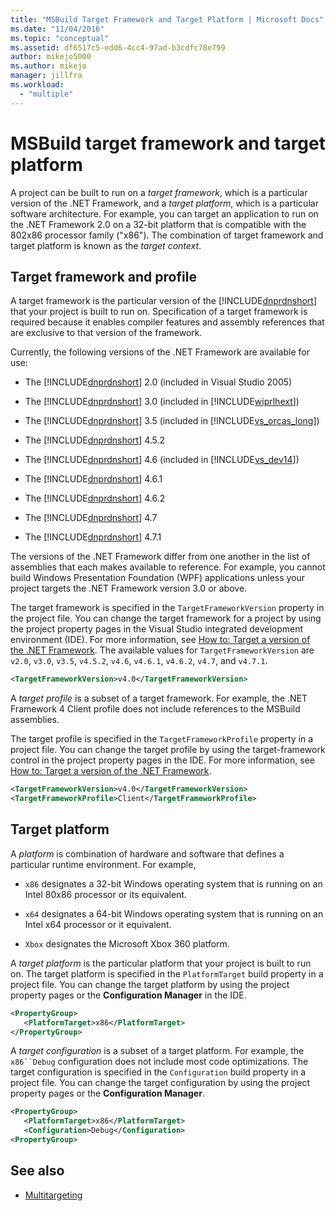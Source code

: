 ```yaml
---
title: "MSBuild Target Framework and Target Platform | Microsoft Docs"
ms.date: "11/04/2016"
ms.topic: "conceptual"
ms.assetid: df6517c5-edd6-4cc4-97ad-b3cdfc78e799
author: mikejo5000
ms.author: mikejo
manager: jillfra
ms.workload:
  - "multiple"
---
```

# MSBuild target framework and target platform
A project can be built to run on a *target framework*, which is a particular version of the .NET Framework, and a *target platform*, which is a particular software architecture.  For example, you can target an application to run on the .NET Framework 2.0 on a 32-bit platform that is compatible with the 802x86 processor family ("x86"). The combination of target framework and target platform is known as the *target context*.

## Target framework and profile
 A target framework is the particular version of the [!INCLUDE[dnprdnshort](../code-quality/includes/dnprdnshort_md.md)] that your project is built to run on. Specification of a target framework is required because it enables compiler features and assembly references that are exclusive to that version of the framework.

 Currently, the following versions of the .NET Framework are available for use:

- The [!INCLUDE[dnprdnshort](../code-quality/includes/dnprdnshort_md.md)] 2.0 (included in Visual Studio 2005)

- The [!INCLUDE[dnprdnshort](../code-quality/includes/dnprdnshort_md.md)] 3.0 (included in [!INCLUDE[wiprlhext](../debugger/includes/wiprlhext_md.md)])

- The [!INCLUDE[dnprdnshort](../code-quality/includes/dnprdnshort_md.md)] 3.5 (included in [!INCLUDE[vs_orcas_long](../debugger/includes/vs_orcas_long_md.md)])

- The [!INCLUDE[dnprdnshort](../code-quality/includes/dnprdnshort_md.md)] 4.5.2

- The [!INCLUDE[dnprdnshort](../code-quality/includes/dnprdnshort_md.md)] 4.6 (included in [!INCLUDE[vs_dev14](../misc/includes/vs_dev14_md.md)])

- The [!INCLUDE[dnprdnshort](../code-quality/includes/dnprdnshort_md.md)] 4.6.1

- The [!INCLUDE[dnprdnshort](../code-quality/includes/dnprdnshort_md.md)] 4.6.2

- The [!INCLUDE[dnprdnshort](../code-quality/includes/dnprdnshort_md.md)] 4.7

- The [!INCLUDE[dnprdnshort](../code-quality/includes/dnprdnshort_md.md)] 4.7.1

The versions of the .NET Framework differ from one another in the list of assemblies that each makes available to reference. For example, you cannot build Windows Presentation Foundation (WPF) applications unless your project targets the .NET Framework version 3.0 or above.

The target framework is specified in the `TargetFrameworkVersion` property in the project file. You can change the target framework for a project by using the project property pages in the Visual Studio integrated development environment (IDE). For more information, see [How to: Target a version of the .NET Framework](../ide/how-to-target-a-version-of-the-dotnet-framework.md). The available values for `TargetFrameworkVersion` are `v2.0`, `v3.0`, `v3.5`, `v4.5.2`, `v4.6`, `v4.6.1`, `v4.6.2`, `v4.7`, and `v4.7.1`.

```xml
<TargetFrameworkVersion>v4.0</TargetFrameworkVersion>
```

 A *target profile* is a subset of a target framework. For example, the .NET Framework 4 Client profile does not include references to the MSBuild assemblies.

 The target profile is specified in the `TargetFrameworkProfile` property in a project file. You can change the target profile by using the target-framework control in the project property pages in the IDE. For more information, see [How to: Target a version of the .NET Framework](../ide/how-to-target-a-version-of-the-dotnet-framework.md).

```xml
<TargetFrameworkVersion>v4.0</TargetFrameworkVersion>
<TargetFrameworkProfile>Client</TargetFrameworkProfile>
```

## Target platform
 A *platform* is combination of hardware and software that defines a particular runtime environment. For example,

- `x86` designates a 32-bit Windows operating system that is running on an Intel 80x86 processor or its equivalent.

- `x64` designates a 64-bit Windows operating system that is running on an Intel x64 processor or it equivalent.

- `Xbox` designates the Microsoft Xbox 360 platform.

A *target platform* is the particular platform that your project is built to run on. The target platform is specified in the `PlatformTarget` build property in a project file. You can change the target platform by using the project property pages or the **Configuration Manager** in the IDE.

```xml
<PropertyGroup>
   <PlatformTarget>x86</PlatformTarget>
</PropertyGroup>

```

A *target configuration* is a subset of a target platform. For example, the `x86``Debug` configuration does not include most code optimizations. The target configuration is specified in the `Configuration` build property in a project file. You can change the target configuration by using the project property pages or the **Configuration Manager**.

```xml
<PropertyGroup>
   <PlatformTarget>x86</PlatformTarget>
   <Configuration>Debug</Configuration>
<PropertyGroup>

```

## See also
- [Multitargeting](../msbuild/msbuild-multitargeting-overview.md)
